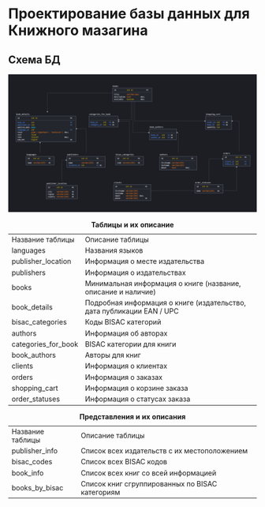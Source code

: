 <h1>Проектирование базы данных для Книжного мазагина</h1>
<h2>Схема БД</h2>

<img src="./pictures/bd_diagram.png">

<section>
    <table>
        <caption><b>Таблицы и их описание</b></caption>
        <tr>
            <td>Название таблицы</td>
            <td>Описание таблицы</td>
        </tr>
        <tr>
            <td>languages</td>
            <td>Названия языков</td>
        </tr>
        <tr>
            <td>publisher_location</td>
            <td>Информация о месте издательства</td>
        </tr>
        <tr>
            <td>publishers</td>
            <td>Информация о издательствах</td>
        </tr>
        <tr>
            <td>books</td>
            <td>Минимальная информация о книге (название, описание и наличие)</td>
        </tr>
        <tr>
            <td>book_details</td>
            <td>Подробная информация о книге (издательство, дата публикации EAN / UPC</td>
        </tr>
        <tr>
            <td>bisac_categories</td>
            <td>Коды BISAC категорий</td>
        </tr>
        <tr>
            <td>authors</td>
            <td>Информация об авторах</td>
        </tr>
        <tr>
            <td>categories_for_book</td>
            <td>BISAC категории для книги</td>
        </tr>
        <tr>
            <td>book_authors</td>
            <td>Авторы для книг</td>
        </tr>
        <tr>
            <td>clients</td>
            <td>Информация о клиентах</td>
        </tr>
        <tr>
            <td>orders</td>
            <td>Информация о заказах</td>
        </tr>
        <tr>
            <td>shopping_cart</td>
            <td>Информация о корзине заказа</td>
        </tr>
        <tr>
            <td>order_statuses</td>
            <td>Информация о статусах заказа</td>
        </tr>
    </table>
</section>

<section>
    <table>
        <caption><b>Представления и их описания</b></caption>
        <tr>
            <td>Название таблицы</td>
            <td>Описание таблицы</td>
        </tr>
        <tr>
            <td>publisher_info</td>
            <td>Список всех издательств с их местоположением</td>
        </tr>
        <tr>
            <td>bisac_codes</td>
            <td>Список всех BISAC кодов</td>
        </tr>
        <tr>
            <td>book_info</td>
            <td>Список всех книг со всей информацией</td>
        </tr>
        <tr>
            <td>books_by_bisac</td>
            <td>Список книг сгруппированных по BISAC категориям</td>
        </tr>
    </table>
</section>
